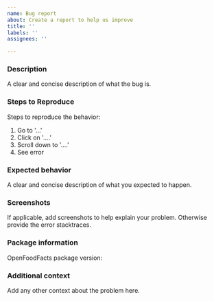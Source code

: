 ```yaml
---
name: Bug report
about: Create a report to help us improve
title: ''
labels: ''
assignees: ''

---
```


### Description
A clear and concise description of what the bug is.

### Steps to Reproduce
Steps to reproduce the behavior:
1. Go to '...'
2. Click on '....'
3. Scroll down to '....'
4. See error

### Expected behavior
A clear and concise description of what you expected to happen.

### Screenshots
If applicable, add screenshots to help explain your problem. Otherwise provide the error stacktraces.

### Package information
OpenFoodFacts package version:

### Additional context
Add any other context about the problem here.
